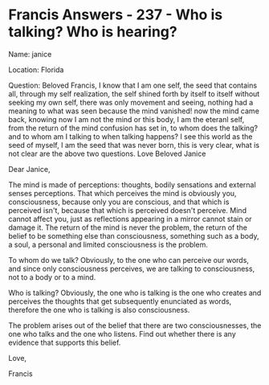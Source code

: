 # Francis Answers - 237 - Who is talking? Who is hearing?

Name: janice   

Location: Florida   

Question: Beloved Francis, I know that I am one self, the seed that contains all, through my self realization, the self shined forth by itself to itself without seeking my own self, there was only movement and seeing, nothing had a meaning to what was seen because the mind vanished! now the mind came back, knowing now I am not the mind or this body, I am the eteranl self, from the return of the mind confusion has set in, to whom does the talking? and to whom am I talking to when talking happens? I see this world as the seed of myself, I am the seed that was never born, this is very clear, what is not clear are the above two questions. Love Beloved Janice

Dear Janice,

The mind is made of perceptions: thoughts, bodily sensations and external senses perceptions. That which perceives the mind is obviously you, consciousness, because only you are conscious, and that which is perceived isn't, because that which is perceived doesn't perceive. Mind cannot affect you, just as reflections appearing in a mirror cannot stain or damage it. The return of the mind is never the problem, the return of the belief to be something else than consciousness, something such as a body, a soul, a personal and limited consciousness is the problem.

To whom do we talk? Obviously, to the one who can perceive our words, and since only consciousness perceives, we are talking to consciousness, not to a body or to a mind.

Who is talking? Obviously, the one who is talking is the one who creates and perceives the thoughts that get subsequently enunciated as words, therefore the one who is talking is also consciousness.

The problem arises out of the belief that there are two consciousnesses, the one who talks and the one who listens. Find out whether there is any evidence that supports this belief.

Love,

Francis  

